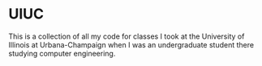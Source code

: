 # UIUC
This is a collection of all my code for classes I took at the University of Illinois at Urbana-Champaign when I was an undergraduate student there studying computer engineering.
